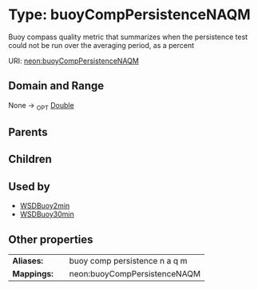 
# Type: buoyCompPersistenceNAQM


Buoy compass quality metric that summarizes when the persistence test could not be run over the averaging period, as a percent

URI: [neon:buoyCompPersistenceNAQM](https://data.neonscience.org/buoyCompPersistenceNAQM)


## Domain and Range

None ->  <sub>OPT</sub> [Double](types/Double.md)

## Parents


## Children


## Used by

 * [WSDBuoy2min](WSDBuoy2min.md)
 * [WSDBuoy30min](WSDBuoy30min.md)

## Other properties

|  |  |  |
| --- | --- | --- |
| **Aliases:** | | buoy comp persistence n a q m |
| **Mappings:** | | neon:buoyCompPersistenceNAQM |

